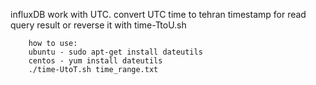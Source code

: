 influxDB work with UTC.
convert UTC time to tehran timestamp for read query result or reverse it with time-TtoU.sh

        how to use: 
        ubuntu - sudo apt-get install dateutils
        centos - yum install dateutils
        ./time-UtoT.sh time_range.txt
        
